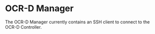 # OCR-D Manager

The OCR-D Manager currently contains an SSH client to connect to the OCR-D Controller.

